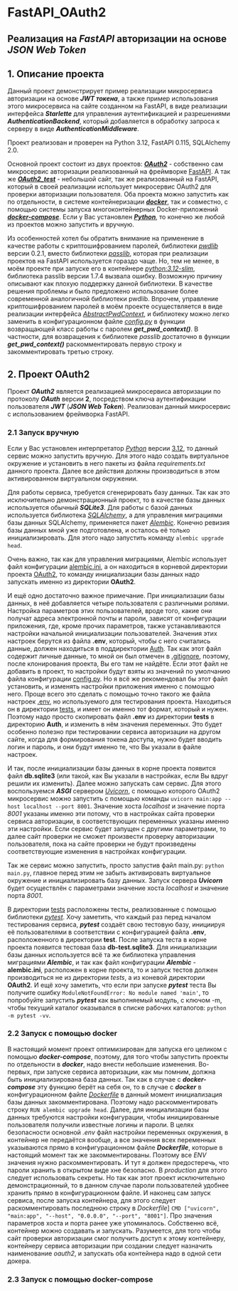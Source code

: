 # FastAPI_OAuth2

## Реализация на *FastAPI* авторизации на основе *JSON Web Token*

## 1. Описание проекта

Данный проект демонстрирует пример реализации микросервиса авторизации на основе ***JWT токена***, а также пример 
использования этого микросервиса на сайте созданном на FastAPI, в виде реализации интерфейса ***Starlette*** для 
управления аутентификацией и разрешениями ***AuthenticationBackend***, который добавляется в обработку запроса к серверу 
в виде ***AuthenticationMiddleware***.

Проект реализован и проверен на Python 3.12, FastAPI 0.115, SQLAlchemy 2.0.

Основной проект состоит из двух проектов: [***OAuth2***](https://github.com/Paradox81ru/FastAPI_OAuth2/tree/main/OAuth2) - 
собственно сам микросервис авторизации реализованный на фреймворке [FastAPI](https://fastapi.tiangolo.com/). А так же 
[***OAuth2_test***](https://github.com/Paradox81ru/FastAPI_OAuth2/tree/main/OAuth2_test) - небольшой сайт, так же 
реализованный на FastAPI, который в своей реализации использует микросервис OAuth2 для проверки авторизации пользователя. 
Оба проекта можно запустить как по отдельности, в системе контейнеризации [***docker***](https://www.docker.com/), так 
и совместно, с помощью системы запуска многоконтейнерных Docker-приложений [***docker-compose***](https://docs.docker.com/compose/). 
Если у Вас установлен [***Python***]((https://www.python.org/)), то конечно же любой из проектов можно запустить и вручную.

Из особенностей хотел бы обратить внимание на применение в качестве работы с криптошифрованием паролей, библиотеки 
[*pwdlib*](https://pypi.org/project/pwdlib/) версии 0.2.1, вместо библиотеки [*passlib*](https://pypi.org/project/passlib/), 
которая при реализации проектов на FastAPI используется гораздо чаще. Но, тем не менее, в моём проекте при запуске его 
в контейнере [*python:3.12-slim*](https://hub.docker.com/_/python), библиотека passlib версии 1.7.4 вызвала ошибку. 
Возможную причину описывают как плохую поддержку данной библиотеки. В качестве решения проблемы и было предложено использование 
более современной аналогичной библиотеки pwdlib. Впрочем, управление криптошифрованием паролей в моём проекте осуществляется 
в виде реализации интерфейса [*AbstractPwdContext*](https://github.com/Paradox81ru/FastAPI_OAuth2/blob/main/OAuth2/Auth/base.py),
и библиотеку можно легко заменить в конфигурационном файле [*config.py*](https://github.com/Paradox81ru/FastAPI_OAuth2/blob/main/OAuth2/config.py)
в функции возвращающей класс работы с паролем ***get_pwd_context()***. В частности, для возвращения к библиотеке *passlib*
достаточно в функции ***get_pwd_context()*** раскомментировать первую строку и закомментировать третью строку.


## 2. Проект OAuth2

Проект ***OAuth2*** является реализацией микросервиса авторизации по протоколу ***OAuth*** версии **2**, посредством ключа 
аутентификации пользователя ***JWT*** (***JSON Web Token***). Реализован данный микросервис с использованием фреймворка
FastAPI.

### 2.1 Запуск вручную

Если у Вас установлен интерпретатор [*Python*](https://www.python.org/) версии <ins>3.12</ins>, то данный сервис можно запустить 
вручную. Для этого надо создать виртуальное окружение и установить в него пакеты из файла *requirements.txt* данного проекта.
Далее все действия должны производиться в этом активированном виртуальном окружении.

Для работы сервиса, требуется сгенерировать базу данных. Так как это исключительно демонстрационный проект, то в качестве базы данных используется 
обычный ***SQLite3***. Для работы с базой данных используется библиотека [*SQLAlchemy*](https://www.sqlalchemy.org/), 
а для управления миграциями базы данных SQLAlchemy, применяется пакет [*Alembic*](https://alembic.sqlalchemy.org/en/latest/index.html).
Конечно ревизия базы данных мной уже подготовлена, и осталось её только инициализировать. Для этого надо запустить команду
`alembic upgrade head`. 

Очень важно, так как для управления миграциями, Alembic использует файл конфигурации 
[alembic.ini](https://github.com/Paradox81ru/FastAPI_OAuth2/blob/main/OAuth2/alembic.ini),
а он находиться в корневой директории проекта [OAuth2](https://github.com/Paradox81ru/FastAPI_OAuth2/tree/main/OAuth2),
то команду инициализации базы данных надо запускать именно из директории **OAuth2**. 

И ещё одно достаточно важное примечание. При инициализации базы данных, в неё добавляется четыре пользователя с различными ролями. 
Настройка параметров этих пользователей, вроде того, какие они получат адреса электронной почты и пароли, зависят от конфигурации 
приложения, где, кроме прочих параметров, также устанавливаются настройки начальной инициализации пользователей. Значения 
этих настроек берутся из файла **.env**, который, чтобы с него считались данные, должен находиться в поддиректории 
[Auth](https://github.com/Paradox81ru/FastAPI_OAuth2/tree/main/OAuth2/Auth). Так как этот файл содержит личные данные, 
то мной он был отмечен в [.gitignore](https://github.com/Paradox81ru/FastAPI_OAuth2/blob/main/.gitignore), поэтому, после 
клонирования проекта, Вы его там не найдёте. Если этот файл не добавить в проект, то настройки будут взяты из значений 
по умолчанию файла конфигурации [config.py](https://github.com/Paradox81ru/FastAPI_OAuth2/blob/main/OAuth2/config.py).
Но я всё же рекомендовал бы этот файл установить, и изменять настройки приложения именно с помощью него. Проще всего это 
сделать с помощью точно такого же файла настроек [.env](https://github.com/Paradox81ru/FastAPI_OAuth2/blob/main/OAuth2/tests/.env), 
но используемого для тестирования проекта. Находиться он в директории [tests](https://github.com/Paradox81ru/FastAPI_OAuth2/tree/main/OAuth2/tests),
и имеет он именно тот формат, который и нужен. Поэтому надо просто скопировать файл **.env** из директории **tests** в директорию **Auth**,
и изменить в нём значения переменных. Это будет особенно полезно при тестировании сервиса авторизации на другом сайте, 
когда для формирования токена доступа, нужно будет вводить логин и пароль, и они будут именно те, что Вы указали в файле настроек.

И так, после инициализации базы данных в корне проекта появится файл **db.sqlite3** (или такой, как Вы указали в настройках,
если Вы вдруг решили их изменить). Далее можно запускать сам сервис. Для этого воспользуемся ***ASGI*** сервером 
[*Uvicorn*](https://www.uvicorn.org/), с помощью которого OAuth2 микросервис можно запустить с помощью команды 
`uvicorn main:app --host localhost --port 8001`. Значение хоста *localhost* и значение порта *8001* указаны именно эти 
потому, что в настройках сайта проверки сервиса авторизации, в соответствующих переменных указаны именно эти настройки. 
Если сервис будет запущен с другими параметрами, то далее сайт проверки не сможет произвести проверку авторизации пользователя,
пока на сайте проверки не будут произведены соответствующие изменения в настройках конфигурации.

Так же сервис можно запустить, просто запустив файл main.py: `python main.py`, главное перед этим не забыть активировать 
виртуальное окружение и инициализировать базу данных. Запуск сервера ***Uvicorn*** будет осуществлён с параметрами значение хоста *localhost* 
и значение порта *8001*.

В директории [tests](https://github.com/Paradox81ru/FastAPI_OAuth2/tree/main/OAuth2/tests) расположены тесты, реализованные с помощью библиотеки [*pytest*](https://docs.pytest.org/en/stable/index.html). Хочу заметить, что каждый раз перед началом
тестирования сервиса, ***pytest*** создаёт свою тестовую базу, инициируя её пользователями в соответствии с конфигурацией файла 
**.env**, расположенного в директории **test**. После запуска теста в корне проекта появится тестовая база **db-test.sqlite3**.
Для инициализации базы данных используется всё та же библиотека управления миграциями ***Alembic***, и так как файл конфигурации 
***Alembic*** - **alembic.ini**, расположен в корне проекта, то и запуск тестов должен производиться не из директории *tests*, 
а из коневой директории **OAuth2**. И ещё хочу заметить, что если при запуске ***pytest*** теста Вы получите ошибку 
`ModuleNotFoundError: No module named 'main'`, то попробуйте запустить ***pytest*** как выполняемый модуль, с ключом -m, 
чтобы текущий каталог оказывался в списке рабочих каталогов: `python -m pytest -vv`.

### 2.2 Запуск с помощью docker

В настоящий момент проект оптимизирован для запуска его целиком с помощью ***docker-compose***, поэтому, для того чтобы запустить 
проекты по отдельности в ***docker***, надо внести небольшие изменения. Во-первых, при запуске сервиса авторизации, как мы 
помним, должна быть инициализирована база данных. Так как в случае с ***docker-compose*** эту функцию берёт на себя он, то
в случае с ***docker*** в конфигурационном файле [*Dockerfile*](https://github.com/Paradox81ru/FastAPI_OAuth2/blob/main/OAuth2/Dockerfile)
в данный момент инициализация базы данных закомментирована. Поэтому надо раскомментировать строку `RUN alembic upgrade head`.
Далее, для инициализации базы данных требуются настройки конфигурации, чтобы инициированные пользователя получили известные
логины и пароли. В целях безопасности основной *.env* файл настройки переменных окружения, в контейнер не передаётся вообще,
а все значения всех переменных указываются прямо в конфигурационном файле ***Dockerfile***, которые в настоящий момент так же
закомментированы. Поэтому все *ENV* значения нужно раскомментировать. И тут я должен предостеречь, что пароли хранить 
в открытом виде хне безопасно. В *production* для этого следует использовать секреты. Но так как этот проект исключительно
демонстрационный, то в данном случае пароли пользователей удобнее хранить прямо в конфигурационном файле. И наконец сам 
запуск сервиса, после запуска контейнера, для этого следует раскомментировать последнюю строку в *Dockerfile*] 
`CMD ["uvicorn", "main:app", "--host", "0.0.0.0", "--port", "8001"]`. Про значения параметров хоста и порта 
ранее уже упоминалось. Собственно всё, контейнер можно создавать и запускать. Разумеется, для того чтобы сайт проверки
авторизации смог получить доступ к этому контейнеру, контейнеру сервиса авторизации при создании следует назначить наименование
*oauth2*, и запускать оба контейнера надо в одной сети докера.

### 2.3 Запуск с помощью docker-compose